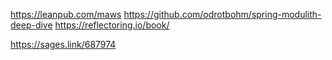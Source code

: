 https://leanpub.com/maws
https://github.com/odrotbohm/spring-modulith-deep-dive
https://reflectoring.io/book/

https://sages.link/687974